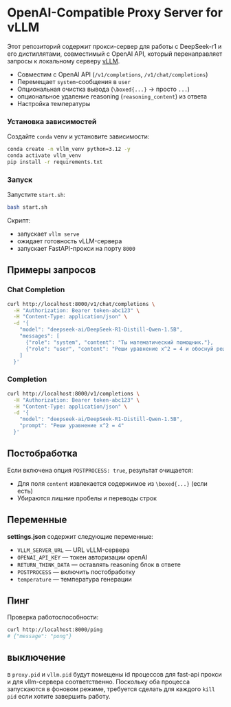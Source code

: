 # OpenAI-Compatible Proxy Server for vLLM

Этот репозиторий содержит прокси-сервер для работы с DeepSeek-r1 и его дистиллятами, совместимый с OpenAI API, который перенаправляет запросы к локальному серверу [vLLM](https://github.com/vllm-project/vllm).

- Совместим с OpenAI API (`/v1/completions`, `/v1/chat/completions`)
- Перемещает `system`-сообщения в `user`
- Опциональная очистка вывода (`\boxed{...}` → просто `...`)
- опциональное удаление reasoning (`reasoning_content`) из ответа
- Настройка температуры

### Установка зависимостей

Создайте `conda` venv и установите зависимости:

```bash
conda create -n vllm_venv python=3.12 -y
conda activate vllm_venv
pip install -r requirements.txt
```

### Запуск

Запустите `start.sh`:

```bash
bash start.sh
```

Скрипт:
- запускает `vllm serve`
- ожидает готовность vLLM-сервера
- запускает FastAPI-прокси на порту `8000`

## Примеры запросов

### Chat Completion

```bash
curl http://localhost:8000/v1/chat/completions \
  -H "Authorization: Bearer token-abc123" \
  -H "Content-Type: application/json" \
  -d '{
    "model": "deepseek-ai/DeepSeek-R1-Distill-Qwen-1.5B",
    "messages": [
      {"role": "system", "content": "Ты математический помощник."},
      {"role": "user", "content": "Реши уравнение x^2 = 4 и обоснуй решение."}
    ]
  }'
```

### Completion

```bash
curl http://localhost:8000/v1/completions \
  -H "Authorization: Bearer token-abc123" \
  -H "Content-Type: application/json" \
  -d '{
    "model": "deepseek-ai/DeepSeek-R1-Distill-Qwen-1.5B",
    "prompt": "Реши уравнение x^2 = 4"
  }'
```

## Постобработка

Если включена опция `POSTPROCESS: true`, результат очищается:
- Для поля `content` извлекается содержимое из `\boxed{...}` (если есть)
- Убираются лишние пробелы и переводы строк

## Переменные
__settings.json__ содержит следующие переменные:
- `VLLM_SERVER_URL` — URL vLLM-сервера
- `OPENAI_API_KEY` — токен авторизации openAI
- `RETURN_THINK_DATA` — оставлять reasoning блок в ответе
- `POSTPROCESS` — включить постобработку
- `temperature` — температура генерации

## Пинг

Проверка работоспособности:

```bash
curl http://localhost:8000/ping
# {"message": "pong"}
```

## выключение

в `proxy.pid` и `vllm.pid` будут помещены id процессов для fast-api прокси и для vllm-сервера соответственно. Поскольку оба процесса запускаются в фоновом режиме, требуется сделать для каждого `kill pid` если хотите завершить работу.
